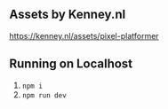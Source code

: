 ## Assets by Kenney.nl
https://kenney.nl/assets/pixel-platformer

## Running on Localhost
1) `npm i`
2) `npm run dev`